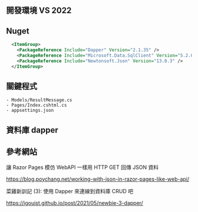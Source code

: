 ## 開發環境 VS 2022

## Nuget

```xml
  <ItemGroup>
    <PackageReference Include="Dapper" Version="2.1.35" />
    <PackageReference Include="Microsoft.Data.SqlClient" Version="5.2.0" />
    <PackageReference Include="Newtonsoft.Json" Version="13.0.3" />
  </ItemGroup>
```

## 關鍵程式
    - Models/ResultMessage.cs
    - Pages/Index.cshtml.cs
    - appsettings.json
## 資料庫 dapper

## 參考網站

讓 Razor Pages 模仿 WebAPI 一樣用 HTTP GET 回傳 JSON 資料

https://blog.poychang.net/working-with-json-in-razor-pages-like-web-api/


菜雞新訓記 (3): 使用 Dapper 來連線到資料庫 CRUD 吧

https://igouist.github.io/post/2021/05/newbie-3-dapper/
